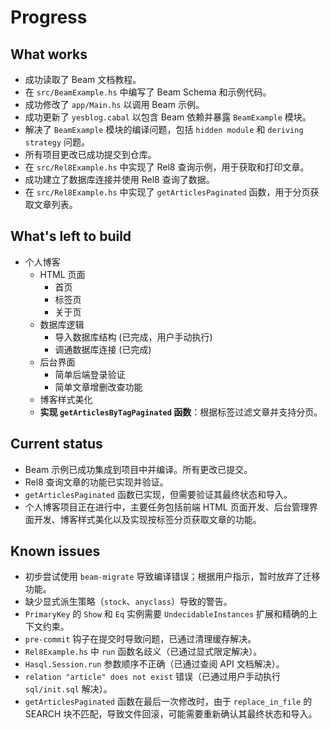 # Progress

## What works
- 成功读取了 Beam 文档教程。
- 在 `src/BeamExample.hs` 中编写了 Beam Schema 和示例代码。
- 成功修改了 `app/Main.hs` 以调用 Beam 示例。
- 成功更新了 `yesblog.cabal` 以包含 Beam 依赖并暴露 `BeamExample` 模块。
- 解决了 `BeamExample` 模块的编译问题，包括 `hidden module` 和 `deriving strategy` 问题。
- 所有项目更改已成功提交到仓库。
- 在 `src/Rel8Example.hs` 中实现了 Rel8 查询示例，用于获取和打印文章。
- 成功建立了数据库连接并使用 Rel8 查询了数据。
- 在 `src/Rel8Example.hs` 中实现了 `getArticlesPaginated` 函数，用于分页获取文章列表。

## What's left to build
- 个人博客
  - HTML 页面
    - 首页
    - 标签页
    - 关于页
  - 数据库逻辑
    - 导入数据库结构 (已完成，用户手动执行)
    - 调通数据库连接 (已完成)
  - 后台界面
    - 简单后端登录验证
    - 简单文章增删改查功能
  - 博客样式美化
  - **实现 `getArticlesByTagPaginated` 函数**：根据标签过滤文章并支持分页。

## Current status
- Beam 示例已成功集成到项目中并编译。所有更改已提交。
- Rel8 查询文章的功能已实现并验证。
- `getArticlesPaginated` 函数已实现，但需要验证其最终状态和导入。
- 个人博客项目正在进行中，主要任务包括前端 HTML 页面开发、后台管理界面开发、博客样式美化以及实现按标签分页获取文章的功能。

## Known issues
- 初步尝试使用 `beam-migrate` 导致编译错误；根据用户指示，暂时放弃了迁移功能。
- 缺少显式派生策略（`stock`、`anyclass`）导致的警告。
- `PrimaryKey` 的 `Show` 和 `Eq` 实例需要 `UndecidableInstances` 扩展和精确的上下文约束。
- `pre-commit` 钩子在提交时导致问题，已通过清理缓存解决。
- `Rel8Example.hs` 中 `run` 函数名歧义（已通过显式限定解决）。
- `Hasql.Session.run` 参数顺序不正确（已通过查阅 API 文档解决）。
- `relation "article" does not exist` 错误（已通过用户手动执行 `sql/init.sql` 解决）。
- `getArticlesPaginated` 函数在最后一次修改时，由于 `replace_in_file` 的 SEARCH 块不匹配，导致文件回滚，可能需要重新确认其最终状态和导入。
